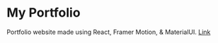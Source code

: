 # My Portfolio

Portfolio website made using React, Framer Motion, & MaterialUI.
[Link](https://javontaeh.github.io/ "Javontae's Portfolio Website")
